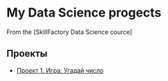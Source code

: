 # My Data Science progects

From the [SkillFactory Data Science cource]

## Проекты

* [Проект 1. Игра: Угадай число](https://github.com/tafoki75/guess-number-task/tree/main/project_1)
